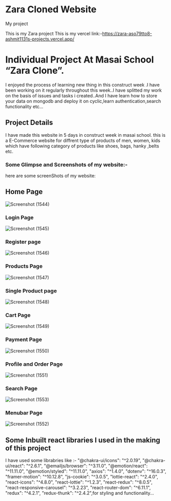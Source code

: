 # Zara Cloned Website
My project

This is my Zara project
This is my vercel link:-https://zara-aso79tto8-ashmit1131s-projects.vercel.app/

# Individual Project At Masai School “Zara Clone”.
I enjoyed the process of learning new thing in this construct week .I have been working on it regularly throughout this week..I have splitted my work on the basis of issues and tasks i created..And I have learn how to store your data on mongodb and deploy it on cyclic,learn authentication,search functionality etc...

## Project Details

I have made this website in 5 days in construct week in masai school. this is a E-Commerce website for diffrent type of products of men, women, kids which have following category of products like shoes, bags, hanky ,belts etc.

### Some Glimpse and Screenshots of my website:-
here are some screenShots of my website:
## Home Page
![Screenshot (1544)](https://github.com/Ashmit-1131/Zara-Cloned-website/assets/108016803/64d88750-d6d4-4123-80b5-6f9957b5f9c4)


### Login Page

![Screenshot (1545)](https://github.com/Ashmit-1131/Zara-Cloned-website/assets/108016803/46fb03e0-b377-4ddb-a7fd-5aef567ba510)


### Register page
![Screenshot (1546)](https://github.com/Ashmit-1131/Zara-Cloned-website/assets/108016803/0e7d786a-ae23-48ff-a4da-a32c52fa0699)

### Products Page

![Screenshot (1547)](https://github.com/Ashmit-1131/Zara-Cloned-website/assets/108016803/faf19da4-8a86-45d3-93a0-58b2d33f2c97)

### Single Product page

![Screenshot (1548)](https://github.com/Ashmit-1131/Zara-Cloned-website/assets/108016803/780e56cd-26e5-497f-bde6-c2bfd740be23)

### Cart Page

![Screenshot (1549)](https://github.com/Ashmit-1131/Zara-Cloned-website/assets/108016803/5b9c4634-4b01-4953-9839-4a3e9c63b77c)

### Payment Page

![Screenshot (1550)](https://github.com/Ashmit-1131/Zara-Cloned-website/assets/108016803/50f18da7-464a-484f-8833-0b3d68f61a76)

### Profile and Order Page

![Screenshot (1551)](https://github.com/Ashmit-1131/Zara-Cloned-website/assets/108016803/030a7370-28d9-4b39-a4d7-93410856fba9)

### Search Page

![Screenshot (1553)](https://github.com/Ashmit-1131/Zara-Cloned-website/assets/108016803/557104ff-2050-4412-8aca-67ea746e181b)

### Menubar Page

![Screenshot (1552)](https://github.com/Ashmit-1131/Zara-Cloned-website/assets/108016803/8c6333ff-1a1c-4165-99e2-18ca3261b968)



## Some Inbuilt react libraries I used in the making of this project
I have used some librabries like :-
 "@chakra-ui/icons": "^2.0.19",
    "@chakra-ui/react": "^2.6.1",
    "@emailjs/browser": "^3.11.0",
    "@emotion/react": "^11.11.0",
    "@emotion/styled": "^11.11.0",
    "axios": "^1.4.0",
    "dotenv": "^16.0.3",
    "framer-motion": "^10.12.8",
    "js-cookie": "^3.0.5",
    "lottie-react": "^2.4.0",
    "react-icons": "^4.8.0",
    "react-lottie": "^1.2.3",
    "react-redux": "^8.0.5",
    "react-responsive-carousel": "^3.2.23",
    "react-router-dom": "^6.11.1",
    "redux": "^4.2.1",
    "redux-thunk": "^2.4.2",for styling and functionality...
